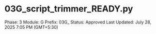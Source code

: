 # 03G_script_trimmer_READY.py

Phase: 3
Module: G
Prefix: 03G_
Status: Approved
Last Updated: July 28, 2025 7:05 PM (GMT+5:30)